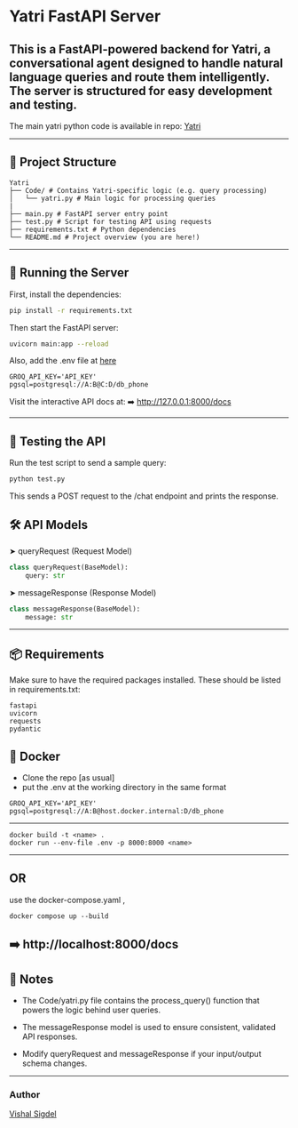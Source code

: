 # Yatri FastAPI Server

This is a FastAPI-powered backend for **Yatri**, a conversational agent designed to handle natural language queries and route them intelligently. The server is structured for easy development and testing.
---

The main yatri python code is available in repo: [Yatri](https://github.com/Page-Vishal/Yatri)

---


## 📁 Project Structure

```
Yatri
├── Code/ # Contains Yatri-specific logic (e.g. query processing) 
│   └── yatri.py # Main logic for processing queries 
|
├── main.py # FastAPI server entry point 
├── test.py # Script for testing API using requests 
├── requirements.txt # Python dependencies 
└── README.md # Project overview (you are here!)
```
---

## 🚀 Running the Server

First, install the dependencies:

```bash
pip install -r requirements.txt
```
Then start the FastAPI server:
```bash
uvicorn main:app --reload
```
Also, add the .env file at [here](./Code/Assets)
```
GROQ_API_KEY='API_KEY'
pgsql=postgresql://A:B@C:D/db_phone
```

Visit the interactive API docs at:
➡️ http://127.0.0.1:8000/docs

---
## 🧪 Testing the API
Run the test script to send a sample query:
```bash
python test.py
```
This sends a POST request to the /chat endpoint and prints the response.

## 🛠️ API Models
➤ queryRequest (Request Model)
```python
class queryRequest(BaseModel):
    query: str
```
➤ messageResponse (Response Model)
```python
class messageResponse(BaseModel):
    message: str
```
---
## 📦 Requirements
Make sure to have the required packages installed. These should be listed in requirements.txt:
```
fastapi
uvicorn
requests
pydantic

```
## 🐳 Docker
- Clone the repo [as usual]
- put the .env at the working directory in the same format
```
GROQ_API_KEY='API_KEY'
pgsql=postgresql://A:B@host.docker.internal:D/db_phone
```
---
```
docker build -t <name> .
docker run --env-file .env -p 8000:8000 <name>
```
---
OR 
---
use the docker-compose.yaml ,
```
docker compose up --build
```
➡️ http://localhost:8000/docs
---
## 📌 Notes
- The Code/yatri.py file contains the process_query() function that powers the logic behind user queries.

- The messageResponse model is used to ensure consistent, validated API responses.

- Modify queryRequest and messageResponse if your input/output schema changes.
---
### Author
[Vishal Sigdel](https://github.com/Page-Vishal)
